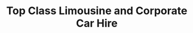 ---
title: "Top Class Limousine and Corporate Car Hire"
address: "Castleville Cahermone Midleton Co. Cork"
tel: "(021)4623398"
county: "Cork"
category: "Chauffeur Services"
type: "Content"
lat: "51.91399699"
lng: "-8.146626424"
---